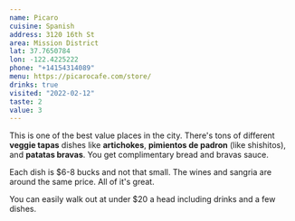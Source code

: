 ```yaml
---
name: Picaro
cuisine: Spanish
address: 3120 16th St
area: Mission District
lat: 37.7650784
lon: -122.4225222
phone: "+14154314089"
menu: https://picarocafe.com/store/
drinks: true
visited: "2022-02-12"
taste: 2
value: 3
---
```


This is one of the best value places in the city. There's tons of different **veggie tapas** dishes like **artichokes**, **pimientos de padron** (like shishitos), and **patatas bravas**. You get complimentary bread and bravas sauce. 

Each dish is $6-8 bucks and not that small. The wines and sangria are around the same price. All of it's great.

You can easily walk out at under $20 a head including drinks and a few dishes.
